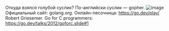Откуда взялся голубой суслик? По-английски суслик — gopher.
![image](https://github.com/user-attachments/assets/0d64b8b5-fbc8-4279-b8a6-13062def756e)
Официальный сайт: golang.org.
Oнлайн-песочница: https://go.dev/play/
Robert Griesemer. Go for C programmers: https://go.dev/talks/2012/goforc.slide#1
